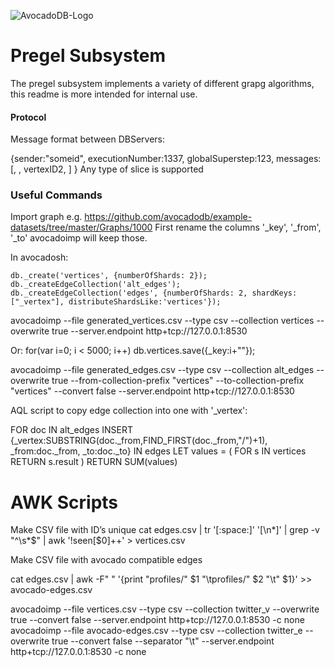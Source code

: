 ![AvocadoDB-Logo](https://docs.avocadodb.com/assets/avocadodb_logo_2016_inverted.png)

Pregel Subsystem
========

The pregel subsystem implements a variety of different grapg algorithms, 
this readme is more intended for internal use.

#### Protocol

Message format between DBServers:



{sender:"someid", 
executionNumber:1337, 
globalSuperstep:123, 
messages: [<vertexID1>, <slice1>, vertexID2, <slice2>]
}
Any type of slice is supported


### Useful Commands

Import graph e.g. https://github.com/avocadodb/example-datasets/tree/master/Graphs/1000
First rename the columns '_key', '_from', '_to' avocadoimp will keep those.

In avocadosh:

    db._create('vertices', {numberOfShards: 2});
    db._createEdgeCollection('alt_edges');
    db._createEdgeCollection('edges', {numberOfShards: 2, shardKeys:["_vertex"], distributeShardsLike:'vertices'});

avocadoimp --file generated_vertices.csv --type csv --collection vertices --overwrite true --server.endpoint http+tcp://127.0.0.1:8530

Or:
for(var i=0; i < 5000; i++) db.vertices.save({_key:i+""});

avocadoimp --file generated_edges.csv --type csv --collection alt_edges --overwrite true --from-collection-prefix "vertices" --to-collection-prefix "vertices" --convert false  --server.endpoint http+tcp://127.0.0.1:8530



AQL script to copy edge collection into one with '_vertex':

FOR doc IN alt_edges
INSERT {_vertex:SUBSTRING(doc._from,FIND_FIRST(doc._from,"/")+1), 
_from:doc._from,
_to:doc._to} IN edges
  LET values = (
     FOR s IN vertices
      RETURN s.result
  )
  RETURN SUM(values)


# AWK Scripts

Make CSV file with ID’s unique
cat edges.csv | tr '[:space:]' '[\n*]' | grep -v "^\s*$" | awk '!seen[$0]++' > vertices.csv

Make CSV file with avocado compatible edges

cat edges.csv | awk -F" " '{print "profiles/" $1 "\tprofiles/" $2 "\t" $1}' >> avocado-edges.csv


avocadoimp --file vertices.csv --type csv --collection twitter_v --overwrite true --convert false --server.endpoint http+tcp://127.0.0.1:8530  -c none
avocadoimp --file avocado-edges.csv --type csv --collection twitter_e --overwrite true --convert false --separator "\t" --server.endpoint http+tcp://127.0.0.1:8530  -c none
